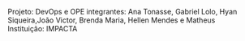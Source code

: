 Projeto: DevOps e OPE
integrantes: Ana Tonasse, Gabriel Lolo, Hyan Siqueira,João Victor, Brenda Maria, Hellen Mendes e Matheus  
Instituição: IMPACTA
